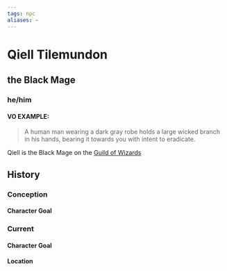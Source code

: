 ```yaml
---
tags: npc
aliases: ~
---
```


# Qiell Tilemundon

## the Black Mage

### he/him

#### VO EXAMPLE:

 > 
 > A human man wearing a dark gray robe holds a large wicked branch in his hands, bearing it towards you with intent to eradicate.

Qiell is the Black Mage on the [Guild of Wizards](..\..\..\..\..\..\Notes%20on%20the%20Multiverse\Inner\Alaturmen\About%20People\Non-Nation%20Entities\Coalition%20City\Guilds%20of%20Coalition\Guild%20of%20Wizards.md)

## History

### Conception

#### Character Goal

### Current

#### Character Goal

#### Location
